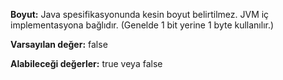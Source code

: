 **Boyut:** Java spesifikasyonunda kesin boyut belirtilmez. JVM iç implementasyona bağlıdır. (Genelde 1 bit yerine 1 byte kullanılır.)

**Varsayılan değer:** false

**Alabileceği değerler:** true veya false